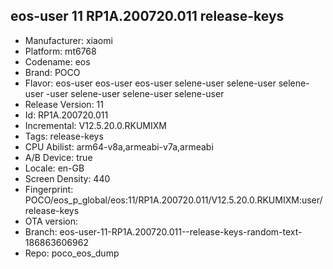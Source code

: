 ## eos-user 11 RP1A.200720.011  release-keys
- Manufacturer: xiaomi
- Platform: mt6768
- Codename: eos
- Brand: POCO
- Flavor: eos-user
eos-user
eos-user
selene-user
selene-user
selene-user
-user
selene-user
selene-user
selene-user
- Release Version: 11
- Id: RP1A.200720.011
- Incremental: V12.5.20.0.RKUMIXM
- Tags: release-keys
- CPU Abilist: arm64-v8a,armeabi-v7a,armeabi
- A/B Device: true
- Locale: en-GB
- Screen Density: 440
- Fingerprint: POCO/eos_p_global/eos:11/RP1A.200720.011/V12.5.20.0.RKUMIXM:user/release-keys
- OTA version: 
- Branch: eos-user-11-RP1A.200720.011--release-keys-random-text-186863606962
- Repo: poco_eos_dump
